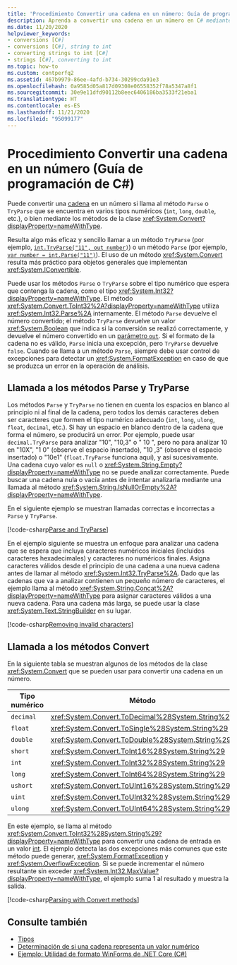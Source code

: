```yaml
---
title: 'Procedimiento Convertir una cadena en un número: Guía de programación de C#'
description: Aprenda a convertir una cadena en un número en C# mediante la llamada a los métodos de clase Parse, TryParse o Convert.
ms.date: 11/20/2020
helpviewer_keywords:
- conversions [C#]
- conversions [C#], string to int
- converting strings to int [C#]
- strings [C#], converting to int
ms.topic: how-to
ms.custom: contperfq2
ms.assetid: 467b9979-86ee-4afd-b734-30299cda91e3
ms.openlocfilehash: 0a9585d05a817d09308e06558352f78a5347a8f1
ms.sourcegitcommit: 30e9e11dfd90112b8eec6406186ba3533f21eba1
ms.translationtype: HT
ms.contentlocale: es-ES
ms.lasthandoff: 11/21/2020
ms.locfileid: "95099177"
---
```

# <a name="how-to-convert-a-string-to-a-number-c-programming-guide"></a>Procedimiento Convertir una cadena en un número (Guía de programación de C#)

Puede convertir una [cadena](../../language-reference/builtin-types/reference-types.md) en un número si llama al método `Parse` o `TryParse` que se encuentra en varios tipos numéricos (`int`, `long`, `double`, etc.), o bien mediante los métodos de la clase <xref:System.Convert?displayProperty=nameWithType>.  
  
 Resulta algo más eficaz y sencillo llamar a un método `TryParse` (por ejemplo, [`int.TryParse("11", out number)`](xref:System.Int32.TryParse%2A)) o un método `Parse` (por ejemplo, [`var number = int.Parse("11")`](xref:System.Int32.Parse%2A)).  El uso de un método <xref:System.Convert> resulta más práctico para objetos generales que implementan <xref:System.IConvertible>.  
  
 Puede usar los métodos `Parse` o `TryParse` sobre el tipo numérico que espera que contenga la cadena, como el tipo <xref:System.Int32?displayProperty=nameWithType>.  El método <xref:System.Convert.ToInt32%2A?displayProperty=nameWithType> utiliza <xref:System.Int32.Parse%2A> internamente.  El método `Parse` devuelve el número convertido; el método `TryParse` devuelve un valor <xref:System.Boolean> que indica si la conversión se realizó correctamente, y devuelve el número convertido en un [parámetro `out`](../../language-reference/keywords/out.md). Si el formato de la cadena no es válido, `Parse` inicia una excepción, pero `TryParse` devuelve `false`. Cuando se llama a un método `Parse`, siempre debe usar control de excepciones para detectar un <xref:System.FormatException> en caso de que se produzca un error en la operación de análisis.  
  
## <a name="calling-the-parse-and-tryparse-methods"></a>Llamada a los métodos Parse y TryParse

Los métodos `Parse` y `TryParse` no tienen en cuenta los espacios en blanco al principio ni al final de la cadena, pero todos los demás caracteres deben ser caracteres que formen el tipo numérico adecuado (`int`, `long`, `ulong`, `float`, `decimal`, etc.).  Si hay un espacio en blanco dentro de la cadena que forma el número, se producirá un error.  Por ejemplo, puede usar `decimal.TryParse` para analizar "10", "10,3" o "  10  ", pero no para analizar 10 en "10X", "1 0" (observe el espacio insertado), "10 ,3" (observe el espacio insertado) o "10e1" (`float.TryParse` funciona aquí), y así sucesivamente. Una cadena cuyo valor es `null` o <xref:System.String.Empty?displayProperty=nameWithType> no se puede analizar correctamente. Puede buscar una cadena nula o vacía antes de intentar analizarla mediante una llamada al método <xref:System.String.IsNullOrEmpty%2A?displayProperty=nameWithType>.

En el siguiente ejemplo se muestran llamadas correctas e incorrectas a `Parse` y `TryParse`.  
  
[!code-csharp[Parse and TryParse](~/samples/snippets/csharp/programming-guide/string-to-number/parse-tryparse/program.cs)]  

En el ejemplo siguiente se muestra un enfoque para analizar una cadena que se espera que incluya caracteres numéricos iniciales (incluidos caracteres hexadecimales) y caracteres no numéricos finales. Asigna caracteres válidos desde el principio de una cadena a una nueva cadena antes de llamar al método <xref:System.Int32.TryParse%2A>. Dado que las cadenas que va a analizar contienen un pequeño número de caracteres, el ejemplo llama al método <xref:System.String.Concat%2A?displayProperty=nameWithType> para asignar caracteres válidos a una nueva cadena. Para una cadena más larga, se puede usar la clase <xref:System.Text.StringBuilder> en su lugar.
  
[!code-csharp[Removing invalid characters](~/samples/snippets/csharp/programming-guide/string-to-number/parse-tryparse2/program.cs)]  

## <a name="calling-the-convert-methods"></a>Llamada a los métodos Convert

En la siguiente tabla se muestran algunos de los métodos de la clase <xref:System.Convert> que se pueden usar para convertir una cadena en un número.  
  
|Tipo numérico|Método|  
|------------------|------------|  
|`decimal`|<xref:System.Convert.ToDecimal%28System.String%29>|  
|`float`|<xref:System.Convert.ToSingle%28System.String%29>|  
|`double`|<xref:System.Convert.ToDouble%28System.String%29>|  
|`short`|<xref:System.Convert.ToInt16%28System.String%29>|  
|`int`|<xref:System.Convert.ToInt32%28System.String%29>|  
|`long`|<xref:System.Convert.ToInt64%28System.String%29>|  
|`ushort`|<xref:System.Convert.ToUInt16%28System.String%29>|  
|`uint`|<xref:System.Convert.ToUInt32%28System.String%29>|  
|`ulong`|<xref:System.Convert.ToUInt64%28System.String%29>|  
  
 En este ejemplo, se llama al método <xref:System.Convert.ToInt32%28System.String%29?displayProperty=nameWithType> para convertir una cadena de entrada en un valor [int](../../language-reference/builtin-types/integral-numeric-types.md). El ejemplo detecta las dos excepciones más comunes que este método puede generar, <xref:System.FormatException> y <xref:System.OverflowException>. Si se puede incrementar el número resultante sin exceder <xref:System.Int32.MaxValue?displayProperty=nameWithType>, el ejemplo suma 1 al resultado y muestra la salida.  
  
[!code-csharp[Parsing with Convert methods](~/samples/snippets/csharp/programming-guide/string-to-number/convert/program.cs)]  
  
## <a name="see-also"></a>Consulte también

- [Tipos](./index.md)
- [Determinación de si una cadena representa un valor numérico](../strings/how-to-determine-whether-a-string-represents-a-numeric-value.md)
- [Ejemplo: Utilidad de formato WinForms de .NET Core (C#)](/samples/dotnet/samples/windowsforms-formatting-utility-cs)
